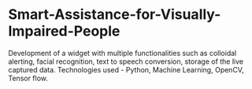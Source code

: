 # Smart-Assistance-for-Visually-Impaired-People
Development of a widget with multiple functionalities such as colloidal alerting, facial recognition, text to speech conversion, storage of the live captured data. Technologies used - Python, Machine Learning, OpenCV, Tensor flow.
